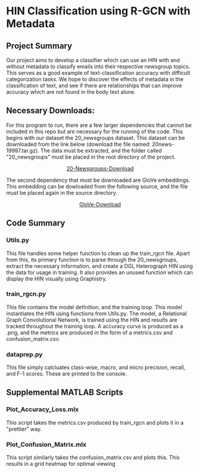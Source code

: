 <h1>HIN Classification using R-GCN with Metadata</h1>
<h2>Project Summary</h2>
<p>Our project aims to develop a classifier which can use an HIN with and without metadata to classify emails into their respective newsgroup topics. This serves as a good example of text-classification accuracy with difficult categorization tasks. We hope to discover the effects of metadata in the classification of text, and see if there are relationships that can improve accuracy which are not found in the body text alone.</p>
<h2>Necessary Downloads:</h2>
<p>
For this program to run, there are  a few larger dependencies that cannot be included in this repo 
but are necessary for the running of the code. This begins with our dataset the 20_newsgroups dataset. This dataset can be downloaded 
from the link below (download the file named: 20news-19997.tar.gz). The data must be extracted, and the folder called "20_newsgroups" must be placed in the root directory of the project.</p>
<p style="text-align:center"> <a href="http://qwone.com/~jason/20Newsgroups/">20-Newsgroups-Download</a> </p>
<p>The second dependency that must be downloaded are GloVe embeddings. This embedding can be dowloaded from the following source, and the file must be placed again in the source directory.</p>
<p style="text-align:center"> <a href="https://www.kaggle.com/datasets/thanakomsn/glove6b300dtxt">GloVe-Download</a> </p>
<h2>Code Summary</h2>
<h3>Utils.py</h3>
This file handles some helper function to clean up the train_rgcn file. Apart from this, its primary function is to parse through the 20_newsgroups, extract the necessary information, and create a DGL Heterograph HIN using the data for usage in training. It also provides an unused function which can display the HIN visually using Graphistry.
<h3>train_rgcn.py</h3>
<p>This file contains the model definition, and the training loop. This model instantiates the HIN using functions from Utils.py. The model, a Relational Graph Convolutional Network, is trained using the HIN and results are tracked throughout the training loop. A accuracy curve is produced as a .png, and the metrics are produced in the form of a metrics.csv and confusion_matrix.csv.</p>
<h3>dataprep.py</h3>
<p>This file simply calcluates class-wise, macro, and micro precision, recall, and F-1 scores. These are printed to the console.</p>
<h2>Supplemental MATLAB Scripts</h2>
<h3>Plot_Accuracy_Loss.mlx</h3>
<p>This script takes the metrics.csv produced by train_rgcn and plots it in a "prettier" way.</p>
<h3>Plot_Confusion_Matrix.mlx</h3>
<p>This script similarly takes the confusion_matrix.csv and plots this. This results in a grid heatmap for optimal viewing</p>

